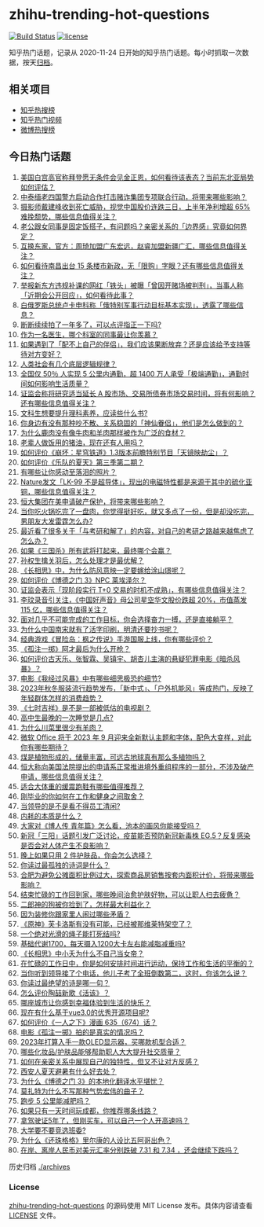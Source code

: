 # zhihu-trending-hot-questions

[![Build Status](https://github.com/justjavac/zhihu-trending-hot-questions/workflows/ci/badge.svg?branch=master)](https://github.com/justjavac/zhihu-trending-hot-questions/actions)
[![license](https://img.shields.io/github/license/justjavac/zhihu-trending-hot-questions)](https://github.com/justjavac/zhihu-trending-hot-questions/blob/master/LICENSE)

知乎热门话题，记录从 2020-11-24
日开始的知乎热门话题。每小时抓取一次数据，按天[归档](./archives)。

## 相关项目

- [知乎热搜榜](https://github.com/justjavac/zhihu-trending-top-search)
- [知乎热门视频](https://github.com/justjavac/zhihu-trending-hot-video)
- [微博热搜榜](https://github.com/justjavac/weibo-trending-hot-search)

## 今日热门话题

<!-- BEGIN -->
<!-- 最后更新时间 Sat Aug 19 2023 03:11:33 GMT+0800 (China Standard Time) -->

1. [美国白宫高官称拜登愿无条件会见金正恩，如何看待该表态？当前东北亚局势如何评估？](https://www.zhihu.com/question/617946058)
1. [中泰缅老四国警方启动合作打击赌诈集团专项联合行动，将带来哪些影响？](https://www.zhihu.com/question/618023908)
1. [摄影师戴建峰收到死亡威胁，视觉中国股价连跌三日，上半年净利增超 65% 难挽颓势，哪些信息值得关注？](https://www.zhihu.com/question/617942724)
1. [老公跟女同事是固定饭搭子，有问题吗？亲密关系的「边界感」究竟如何界定？](https://www.zhihu.com/question/617718519)
1. [互换东家，官方：周琦加盟广东宏远，赵睿加盟新疆广汇，哪些信息值得关注？](https://www.zhihu.com/question/618060228)
1. [如何看待南昌出台 15 条楼市新政，无「限购」字眼？还有哪些信息值得关注？](https://www.zhihu.com/question/617746195)
1. [举报新东方违规补课的网红「铁头」被曝「曾因开赌场被判刑」，当事人称「近期会公开回应」，如何看待此事？](https://www.zhihu.com/question/617942030)
1. [白俄罗斯总统卢卡申科称「俄特别军事行动目标基本实现」，透露了哪些信息？](https://www.zhihu.com/question/617956575)
1. [断断续续拍了一年多了，可以点评指正一下吗?](https://www.zhihu.com/question/617777606)
1. [作为一名医生，哪个科室的同事最让你羡慕？](https://www.zhihu.com/question/617803170)
1. [如果遇到了「配不上自己的伴侣」，我们应该果断放弃？还是应该给予支持等待对方变好？](https://www.zhihu.com/question/614078501)
1. [人类社会有几个底层逻辑规律？](https://www.zhihu.com/question/564209510)
1. [全国仅 50％ 人实现 5 公里内通勤，超 1400 万人承受「极端通勤」，通勤时间如何影响生活质量？](https://www.zhihu.com/question/617952773)
1. [证监会称将研究适当延长 A 股市场、交易所债券市场交易时间，将有何影响？还有哪些信息值得关注？](https://www.zhihu.com/question/617957260)
1. [文科生想要提升理科素养，应读些什么书?](https://www.zhihu.com/question/615794726)
1. [你身边有没有那种吵不散、关系稳固的「神仙眷侣」，他们是怎么做到的？](https://www.zhihu.com/question/614081960)
1. [为什么鹿肉没有像牛肉和羊肉那样被作为广泛的食材？](https://www.zhihu.com/question/36009733)
1. [老辈人做饭用的猪油，现在还有人用吗？](https://www.zhihu.com/question/617386096)
1. [如何评价《崩坏：星穹铁道》1.3版本前瞻特别节目「天镜映劫尘」？](https://www.zhihu.com/question/618002742)
1. [如何评价《乐队的夏天》第三季第二期？](https://www.zhihu.com/question/617922486)
1. [有哪些让你感动至落泪的照片？](https://www.zhihu.com/question/61028170)
1. [Nature发文「LK-99 不是超导体」，现出的电磁特性都是来源于其中的硫化亚铜，哪些信息值得关注？](https://www.zhihu.com/question/617749848)
1. [恒大集团在美申请破产保护，将带来哪些影响？](https://www.zhihu.com/question/617897497)
1. [当你吃火锅吃完了一盘肉，你觉得挺好吃，就又多点了一份，但是却没吃完，男朋友大发雷霆怎么办?](https://www.zhihu.com/question/617629539)
1. [最近看了很多关于「与考研和解了」的内容，对自己的考研之路越来越焦虑了怎么办？](https://www.zhihu.com/question/617374627)
1. [如果《三国杀》所有武将打起来，最终哪个会赢？](https://www.zhihu.com/question/614584664)
1. [孙权生擒关羽后，怎么处理才是最优解？](https://www.zhihu.com/question/600728140)
1. [《长相思》中，为什么防风意映一定要嫁给涂山璟呢？](https://www.zhihu.com/question/617732752)
1. [如何评价《博德之门 3》NPC 莱埃泽尔？](https://www.zhihu.com/question/616053831)
1. [证监会表示「现阶段实行 T+0 交易的时机不成熟」，有哪些信息值得关注？](https://www.zhihu.com/question/617957154)
1. [李玟录音引关注，《中国好声音》母公司星空华文股价跌超 20%，市值蒸发 115 亿，哪些信息值得关注？](https://www.zhihu.com/question/617929299)
1. [面对几乎不可能完成的工作目标，你会选择奋力一搏，还是直接躺平？](https://www.zhihu.com/question/617743541)
1. [为什么中国南宋就有了活字印刷，明清还要抄书呢？](https://www.zhihu.com/question/612482464)
1. [经典游戏《冒险岛：枫之传说》手游国服上线，你有哪些评价？](https://www.zhihu.com/question/615626070)
1. [《孤注一掷》阿才最后为什么开枪？](https://www.zhihu.com/question/615843952)
1. [如何评价古天乐、张智霖、吴镇宇、胡杏儿主演的悬疑犯罪电影《暗杀风暴》？](https://www.zhihu.com/question/601063054)
1. [电影《我经过风暴》中有哪些细思极恐的细节?](https://www.zhihu.com/question/617369389)
1. [2023年秋冬服装流行趋势发布，「新中式」、「户外机能风」等成热门，反映了年轻群体怎样的消费趋势？](https://www.zhihu.com/question/617923789)
1. [《七时吉祥》是不是一部被低估的电视剧？](https://www.zhihu.com/question/617334628)
1. [高中生最晚的一次睡觉是几点?](https://www.zhihu.com/question/617324817)
1. [为什么川菜里很少有羊肉？](https://www.zhihu.com/question/609235869)
1. [微软 Office 将于 2023 年 9 月迎来全新默认主题和字体，配色大变样，对此你有哪些期待？](https://www.zhihu.com/question/617276617)
1. [煤是植物形成的，储量丰富，可远古地球真有那么多植物吗？](https://www.zhihu.com/question/617507696)
1. [恒大称向美国法院提出的申请系正常推进境外重组程序的一部分，不涉及破产申请，哪些信息值得关注？](https://www.zhihu.com/question/617969689)
1. [适合大体重的缓震跑鞋有哪些值得推荐？](https://www.zhihu.com/question/613051858)
1. [刚毕业的你如何在工作和健身之间取舍？](https://www.zhihu.com/question/616958904)
1. [当领导的是不是看不得员工清闲?](https://www.zhihu.com/question/607604488)
1. [内耗的本质是什么？](https://www.zhihu.com/question/592822613)
1. [大家对《博人传 青年篇》怎么看，池本的画风你能接受吗？](https://www.zhihu.com/question/617684341)
1. [新冠「三阳」话题引发广泛讨论，疫苗能否预防新冠新毒株 EG.5？反复感染是否会对人体产生不良影响？](https://www.zhihu.com/question/617765496)
1. [晚上如果只用 2 件护肤品，你会怎么选择？](https://www.zhihu.com/question/614324521)
1. [你读过最孤独的诗词是什么？](https://www.zhihu.com/question/617920706)
1. [合肥为避免公摊面积比例过大，探索商品房销售按套内面积计价，将带来哪些影响？](https://www.zhihu.com/question/614578462)
1. [结束忙碌的工作回到家，哪些晚间治愈护肤好物，可以让职人扫去疲惫？](https://www.zhihu.com/question/617215499)
1. [二郎神的狗被你捡到了，怎样最大利益化？](https://www.zhihu.com/question/616846112)
1. [因为装修你跟家里人闹过哪些矛盾？](https://www.zhihu.com/question/617784254)
1. [《原神》芙卡洛斯有没有可能，已经被那维莱特架空了？](https://www.zhihu.com/question/617700964)
1. [一个绝对光滑的绳子能打死结吗?](https://www.zhihu.com/question/617493691)
1. [基础代谢1700，每天摄入1200大卡左右能减脂减重吗?](https://www.zhihu.com/question/614399733)
1. [《长相思》中小夭为什么不自己当女帝？](https://www.zhihu.com/question/617684583)
1. [在忙碌的工作日中，你是如何安排时间进行运动，保持工作和生活的平衡的？](https://www.zhihu.com/question/617520589)
1. [当你听到领导接了个电话，他儿子考了全班倒数第二，这时，你该怎么说？](https://www.zhihu.com/question/617182563)
1. [你读过最绝望的诗是哪一句？](https://www.zhihu.com/question/617762529)
1. [怎么评价陶喆新歌《活该》？](https://www.zhihu.com/question/617533704)
1. [哪座城市让你感到幸福体验到生活的快乐？](https://www.zhihu.com/question/616105288)
1. [现在有什么基于vue3.0的优秀开源项目呢?](https://www.zhihu.com/question/440658257)
1. [如何评价《一人之下》漫画 635（674）话？](https://www.zhihu.com/question/617872653)
1. [电影《孤注一掷》拍的是真实的情况吗？](https://www.zhihu.com/question/617532795)
1. [2023年打算入手一款OLED显示器，买哪款机型合适？](https://www.zhihu.com/question/616414798)
1. [哪些化妆品/护肤品能够帮助职人大大提升社交质量？](https://www.zhihu.com/question/616452592)
1. [如何在亲密关系中展现自己的独特性，但又不让对方反感？](https://www.zhihu.com/question/614078515)
1. [西安人夏天避暑有什么好去处？](https://www.zhihu.com/question/612507771)
1. [为什么《博德之门 3》的本地化翻译水平堪忧？](https://www.zhihu.com/question/617690804)
1. [莫扎特为什么不写那种气势宏伟的曲子？](https://www.zhihu.com/question/617575710)
1. [跑步 5 公里能减肥吗？](https://www.zhihu.com/question/617549633)
1. [如果只有一天时间玩成都，你推荐哪条线路？](https://www.zhihu.com/question/613848311)
1. [拿驾驶证5年了，但刚买车，可以自己一个人开高速吗？](https://www.zhihu.com/question/613071050)
1. [大学要不要竞选班委?](https://www.zhihu.com/question/617831972)
1. [为什么《还珠格格》里尔康的人设比五阿哥出色？](https://www.zhihu.com/question/22799006)
1. [在岸、离岸人民币对美元汇率分别跌破 7.31 和 7.34 ，还会继续下跌吗？](https://www.zhihu.com/question/617732981)

<!-- END -->

历史归档 [./archives](./archives)

### License

[zhihu-trending-hot-questions](https://github.com/justjavac/zhihu-trending-hot-questions)
的源码使用 MIT License 发布。具体内容请查看 [LICENSE](./LICENSE) 文件。
